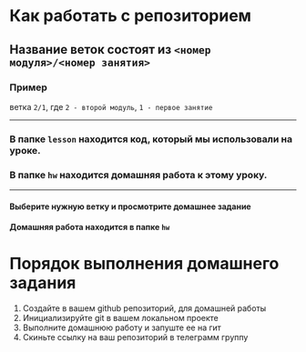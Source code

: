 # Как работать с репозиторием

## Название веток состоят из ```<номер модуля>/<номер занятия>```

### Пример

ветка ```2/1```, где ```2 - второй модуль```, ```1 - первое занятие```

---

### В папке ```lesson``` находится код, который мы использовали на уроке.
### В папке ```hw``` находится домашняя работа к этому уроку.

---

#### Выберите нужную ветку и просмотрите домашнее задание
#### Домашняя работа находится в папке ```hw```

# Порядок выполнения домашнего задания

1. Создайте в вашем github репозиторий, для домашней работы
2. Инициализируйте git в вашем локальном проекте
3. Выполните домашнюю работу и запуште ее на гит
4. Скиньте ссылку на ваш репозиторий в телеграмм группу


